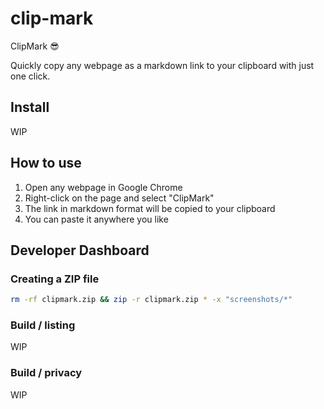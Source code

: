 # clip-mark
ClipMark 😎

Quickly copy any webpage as a markdown link to your clipboard with just one click.

## Install

WIP

## How to use

1. Open any webpage in Google Chrome
2. Right-click on the page and select "ClipMark"
3. The link in markdown format will be copied to your clipboard
4. You can paste it anywhere you like

## Developer Dashboard

### Creating a ZIP file

```bash
rm -rf clipmark.zip && zip -r clipmark.zip * -x "screenshots/*"
```

### Build / listing

WIP

### Build / privacy

WIP
